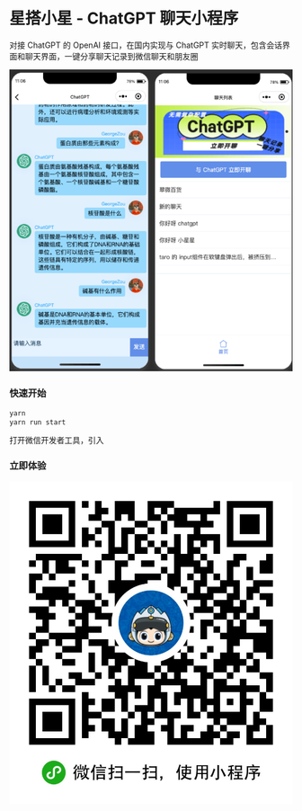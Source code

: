 # 星搭小星 - ChatGPT 聊天小程序

对接 ChatGPT 的 OpenAI 接口，在国内实现与 ChatGPT 实时聊天，包含会话界面和聊天界面，一键分享聊天记录到微信聊天和朋友圈

![聊天](./images/3.png)

### 快速开始

```shell
yarn
yarn run start
```

打开微信开发者工具，引入

### 立即体验

![立即体验](./images/qrcode.jpg)